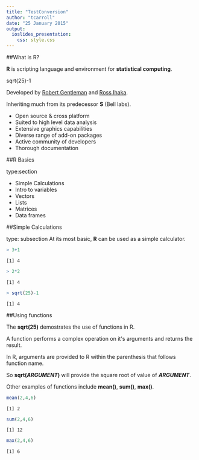 ```yaml
---
title: "TestConversion"
author: "tcarroll"
date: "25 January 2015"
output:
  ioslides_presentation:
    css: style.css
---
```


##What is R?


**R** is scripting language and environment for **statistical computing**.

sqrt(25)-1

Developed by [Robert Gentleman](http://www.gene.com/scientists/our-scientists/robert-gentleman) and [Ross Ihaka](https://www.stat.auckland.ac.nz/~ihaka/). 


Inheriting much from its predecessor **S** (Bell labs).

- Open source & cross platform
- Suited to high level data analysis
- Extensive graphics capabilities
- Diverse range of add-on packages
- Active community of developers
- Thorough documentation



##R Basics


type:section

- Simple Calculations
- Intro to variables
- Vectors
- Lists
- Matrices
- Data frames



##Simple Calculations 


type: subsection
At its most basic, **R** can be used as a simple calculator.

```r
> 3+1
```

```
[1] 4
```

```r
> 2*2
```

```
[1] 4
```

```r
> sqrt(25)-1
```

```
[1] 4
```

##Using functions 



The **sqrt(25)** demostrates the use of functions in R.

A function performs a complex operation on it's arguments and returns the result.

In R, arguments are provided to R within the parenthesis that follows function name.

So **sqrt(*ARGUMENT*)** will provide the square root of value of ***ARGUMENT***.

Other examples of functions include **mean()**, **sum()**, **max()**.

```r
mean(2,4,6)
```

```
[1] 2
```

```r
sum(2,4,6)
```

```
[1] 12
```

```r
max(2,4,6)
```

```
[1] 6
```
